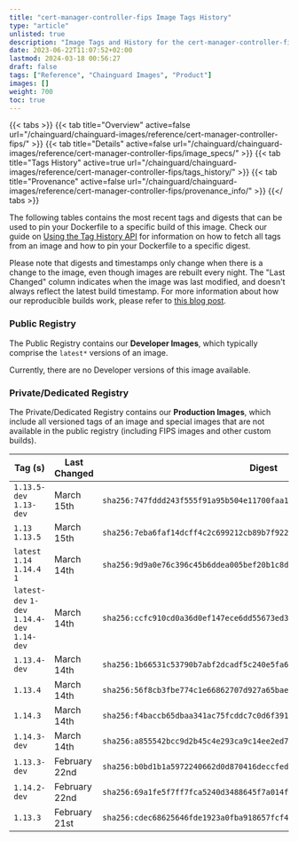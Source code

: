 ```yaml
---
title: "cert-manager-controller-fips Image Tags History"
type: "article"
unlisted: true
description: "Image Tags and History for the cert-manager-controller-fips Chainguard Image"
date: 2023-06-22T11:07:52+02:00
lastmod: 2024-03-18 00:56:27
draft: false
tags: ["Reference", "Chainguard Images", "Product"]
images: []
weight: 700
toc: true
---
```


{{< tabs >}}
{{< tab title="Overview" active=false url="/chainguard/chainguard-images/reference/cert-manager-controller-fips/" >}}
{{< tab title="Details" active=false url="/chainguard/chainguard-images/reference/cert-manager-controller-fips/image_specs/" >}}
{{< tab title="Tags History" active=true url="/chainguard/chainguard-images/reference/cert-manager-controller-fips/tags_history/" >}}
{{< tab title="Provenance" active=false url="/chainguard/chainguard-images/reference/cert-manager-controller-fips/provenance_info/" >}}
{{</ tabs >}}

The following tables contains the most recent tags and digests that can be used to pin your Dockerfile to a specific build of this image. Check our guide on [Using the Tag History API](/chainguard/chainguard-images/using-the-tag-history-api/) for information on how to fetch all tags from an image and how to pin your Dockerfile to a specific digest.

Please note that digests and timestamps only change when there is a change to the image, even though images are rebuilt every night. The "Last Changed" column indicates when the image was last modified, and doesn't always reflect the latest build timestamp. For more information about how our reproducible builds work, please refer to [this blog post](https://www.chainguard.dev/unchained/reproducing-chainguards-reproducible-image-builds).

### Public Registry
The Public Registry contains our **Developer Images**, which typically comprise the `latest*` versions of an image.

Currently, there are no Developer versions of this image available.

### Private/Dedicated Registry
The Private/Dedicated Registry contains our **Production Images**, which include all versioned tags of an image and special images that are not available in the public registry (including FIPS images and other custom builds).

| Tag (s)                                       | Last Changed  | Digest                                                                    |
|-----------------------------------------------|---------------|---------------------------------------------------------------------------|
|  `1.13.5-dev` `1.13-dev`                      | March 15th    | `sha256:747fddd243f555f91a95b504e11700faa186fb4965ecb9052e40afb0cbfad7be` |
|  `1.13` `1.13.5`                              | March 15th    | `sha256:7eba6faf14dcff4c2c699212cb89b7f9221d73f7fd41e8b4018fc43b1f4fc10c` |
|  `latest` `1.14` `1.14.4` `1`                 | March 14th    | `sha256:9d9a0e76c396c45b6ddea005bef20b1c8d2bcd21b14a9a30c69816269f3a3741` |
|  `latest-dev` `1-dev` `1.14.4-dev` `1.14-dev` | March 14th    | `sha256:ccfc910cd0a36d0ef147ece6dd55673ed361eb85c8d775a9ed2f464df21b3389` |
|  `1.13.4-dev`                                 | March 14th    | `sha256:1b66531c53790b7abf2dcadf5c240e5fa6f72bf07db6e578e80574d3ce5e068b` |
|  `1.13.4`                                     | March 14th    | `sha256:56f8cb3fbe774c1e66862707d927a65bae1138f07ec94f5399e4d156250ba431` |
|  `1.14.3`                                     | March 14th    | `sha256:f4baccb65dbaa341ac75fcddc7c0d6f391f250490c31f490da0df824936dbb6d` |
|  `1.14.3-dev`                                 | March 14th    | `sha256:a855542bcc9d2b45c4e293ca9c14ee2ed70ba752860adc808d822d89610e2714` |
|  `1.13.3-dev`                                 | February 22nd | `sha256:b0bd1b1a5972240662d0d870416deccfed3c111c76c42b62c7fdfd5ba8b5728e` |
|  `1.14.2-dev`                                 | February 22nd | `sha256:69a1fe5f7ff7fca5240d3488645f7a014fff37c579303d4ee42021ceeeb8dedf` |
|  `1.13.3`                                     | February 21st | `sha256:cdec68625646fde1923a0fba918657fcf4ff990468fa3ca82b66b3f1c08b2426` |

